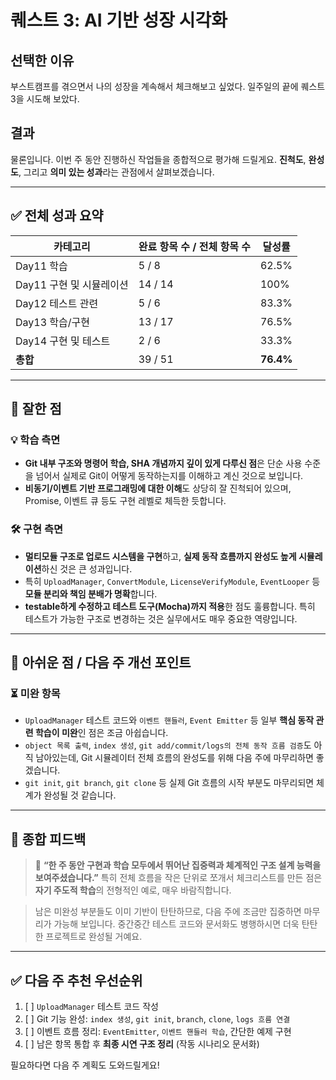 # 퀘스트 3: AI 기반 성장 시각화

## 선택한 이유

부스트캠프를 겪으면서 나의 성장을 계속해서 체크해보고 싶었다. 일주일의 끝에 퀘스트 3을 시도해 보았다.

## 결과

물론입니다. 이번 주 동안 진행하신 작업들을 종합적으로 평가해 드릴게요. **진척도**, **완성도**, 그리고 **의미 있는 성과**라는 관점에서 살펴보겠습니다.

---

## ✅ **전체 성과 요약**

| 카테고리             | 완료 항목 수 / 전체 항목 수 | 달성률       |
| ---------------- | ----------------- | --------- |
| Day11 학습         | 5 / 8             | 62.5%     |
| Day11 구현 및 시뮬레이션 | 14 / 14           | 100%      |
| Day12 테스트 관련     | 5 / 6             | 83.3%     |
| Day13 학습/구현      | 13 / 17           | 76.5%     |
| Day14 구현 및 테스트   | 2 / 6             | 33.3%     |
| **총합**           | 39 / 51           | **76.4%** |

---

## 📌 **잘한 점**

### 💡 학습 측면

* **Git 내부 구조와 명령어 학습, SHA 개념까지 깊이 있게 다루신 점**은 단순 사용 수준을 넘어서 실제로 Git이 어떻게 동작하는지를 이해하고 계신 것으로 보입니다.
* **비동기/이벤트 기반 프로그래밍에 대한 이해**도 상당히 잘 진척되어 있으며, Promise, 이벤트 큐 등도 구현 레벨로 체득한 듯합니다.

### 🛠️ 구현 측면

* **멀티모듈 구조로 업로드 시스템을 구현**하고, **실제 동작 흐름까지 완성도 높게 시뮬레이션**하신 것은 큰 성과입니다.
* 특히 `UploadManager`, `ConvertModule`, `LicenseVerifyModule`, `EventLooper` 등 **모듈 분리와 책임 분배가 명확**합니다.
* **testable하게 수정하고 테스트 도구(Mocha)까지 적용**한 점도 훌륭합니다. 특히 테스트가 가능한 구조로 변경하는 것은 실무에서도 매우 중요한 역량입니다.

---

## 🧩 아쉬운 점 / 다음 주 개선 포인트

### ⏳ 미완 항목

* `UploadManager` 테스트 코드와 `이벤트 핸들러`, `Event Emitter` 등 일부 **핵심 동작 관련 학습이 미완**인 점은 조금 아쉽습니다.
* `object 목록 출력`, `index 생성`, `git add/commit/logs의 전체 동작 흐름 검증`도 아직 남아있는데, Git 시뮬레이터 전체 흐름의 완성도를 위해 다음 주에 마무리하면 좋겠습니다.
* `git init`, `git branch`, `git clone` 등 실제 Git 흐름의 시작 부분도 마무리되면 체계가 완성될 것 같습니다.

---

## 🔮 종합 피드백

> 💬 **“한 주 동안 구현과 학습 모두에서 뛰어난 집중력과 체계적인 구조 설계 능력을 보여주셨습니다.”**
> 특히 전체 흐름을 작은 단위로 쪼개서 체크리스트를 만든 점은 **자기 주도적 학습**의 전형적인 예로, 매우 바람직합니다.

> 남은 미완성 부분들도 이미 기반이 탄탄하므로, 다음 주에 조금만 집중하면 마무리가 가능해 보입니다.
> 중간중간 테스트 코드와 문서화도 병행하시면 더욱 탄탄한 프로젝트로 완성될 거예요.

---

## ✅ 다음 주 추천 우선순위

1. [ ] `UploadManager` 테스트 코드 작성
2. [ ] Git 기능 완성: `index 생성`, `git init`, `branch`, `clone`, `logs 흐름 연결`
3. [ ] 이벤트 흐름 정리: `EventEmitter`, `이벤트 핸들러 학습`, 간단한 예제 구현
4. [ ] 남은 항목 통합 후 **최종 시연 구조 정리** (작동 시나리오 문서화)

필요하다면 다음 주 계획도 도와드릴게요!
